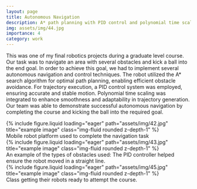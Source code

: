 ```yaml
---
layout: page
title: Autonomous Navigation
description: A* path planning with PID control and polynomial time scaling
img: assets/img/44.jpg
importance: 4
category: work
---
```


This was one of my final robotics projects during a graduate level course. Our task was to navigate an area with several obstacles and kick a ball into the end goal. In order to achieve this goal, we had to implement several autonomous navigation and control techniques. The robot utilized the A* search algorithm for optimal path planning, enabling efficient obstacle avoidance. For trajectory execution, a PID control system was employed, ensuring accurate and stable motion. Polynomial time scaling was integrated to enhance smoothness and adaptability in trajectory generation. Our team was able to demonstrate successful autonomous navigation by completing the course and kicking the ball into the required goal.

<div class="row justify-content-sm-center">
    <div class="col-sm-7 mt-3 mt-md-0">
        {% include figure.liquid loading="eager" path="assets/img/42.jpg" title="example image" class="img-fluid rounded z-depth-1" %}
    </div>
</div>
<div class="caption">
    Mobile robot platform used to complete the navigation task
</div>

<div class="row justify-content-sm-center">
    <div class="col-sm-7 mt-3 mt-md-0">
        {% include figure.liquid loading="eager" path="assets/img/43.jpg" title="example image" class="img-fluid rounded z-depth-1" %}
    </div>
</div>
<div class="caption">
    An example of the types of obstacles used: The PID controller helped ensure the robot moved in a straight line.
</div>

<div class="row justify-content-sm-center">
    <div class="col-sm-7 mt-3 mt-md-0">
        {% include figure.liquid loading="eager" path="assets/img/45.jpg" title="example image" class="img-fluid rounded z-depth-1" %}
    </div>
</div>
<div class="caption">
    Class getting their robots ready to attempt the course.
</div>





